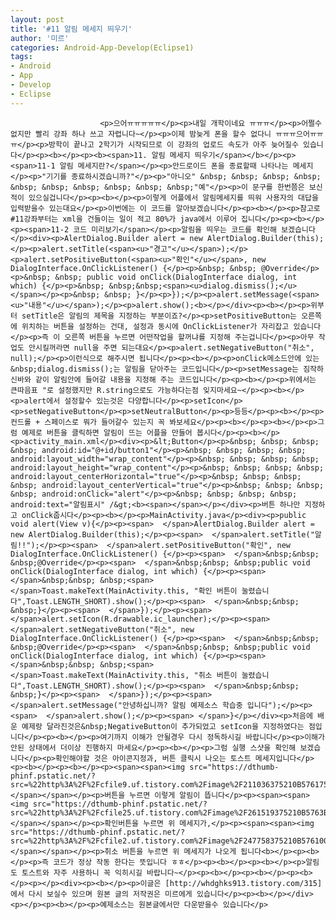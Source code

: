 ```yaml
---
layout: post
title: '#11 알림 메세지 띄우기'
author: '미르'
categories: Android-App-Develop(Eclipse1)
tags:
- Android
- App
- Develop
- Eclipse
---
```



<script> location.href='https://cafe.naver.com/develoid/296849' ; </script>


















						<p>으어ㅠㅠㅠㅠㅠ</p><p>내일 개학이네요 ㅠㅠㅠ</p><p>어쩔수 없지만 빨리 강좌 하나 쓰고 자렵니다~</p><p>이제 밤늦게 폰을 할수 없다니 ㅠㅠㅠ으어ㅠㅠㅠ</p><p>방학이 끝나고 2학기가 시작되므로 이 강좌의 업로드 속도가 아주 늦어질수 있습니다</p><p><b></p><p><b><span>11. 알림 메세지 띄우기</span></b></p><p><span>11-1 알림 메세지란?</span></p><p>안드로이드 폰을 종료할때 나타나는 메세지</p><p>"기기를 종료하시겠습니까?"</p><p>"아니오" &nbsp; &nbsp; &nbsp; &nbsp; &nbsp; &nbsp; &nbsp; &nbsp; &nbsp; &nbsp;"예"</p><p>이 문구를 한번쯤은 보신적이 있으실겁니다</p><p><b></p><p>이렇게 어플에서 알림메세지를 띄워 사용자의 대답을 입력받을수 있는대요</p><p>이번에는 이 코드를 알아보겠습니다</p><p><b></p><p>참고로 #11강좌부터는 xml을 건들이는 일이 적고 80%가 java에서 이루어 집니다</p><p><b></p><p><span>11-2 코드 미리보기</span></p><p>알림을 띄우는 코드를 확인해 보겠습니다</p><div><p>AlertDialog.Builder alert = new AlertDialog.Builder(this);</p><p>alert.setTitle(<span><u>"경고"</u></span>);</p><p>alert.setPositiveButton(<span><u>"확인"</u></span>, new DialogInterface.OnClickListener() {</p><p>&nbsp; &nbsp; @Override</p><p>&nbsp; &nbsp; public void onClick(DialogInterface dialog, int which) {</p><p>&nbsp; &nbsp;&nbsp;<span><u>dialog.dismiss();</u></span></p><p>&nbsp; &nbsp; }</p><p>});</p><p>alert.setMessage(<span><u>"내용"</u></span>);</p><p>alert.show();<b></p></div><p><b></p><p>위부터 setTitle은 알림의 제목을 지정하는 부분이죠?</p><p>setPositiveButton는 오른쪽에 위치하는 버튼을 설정하는 건대, 설정과 동시에 OnClickListener가 자리잡고 있습니다</p><p>즉 이 오른쪽 버튼을 누르면 어떤작업을 할꺼냐를 지정해 주는겁니다</p><p>아무 작업도 안시킬꺼라면 null을 주면 되는대요</p><p>alert.setNegativeButton("취소", null);</p><p>이런식으로 해주시면 됩니다</p><p><b></p><p>onClick메소드안에 있는&nbsp;dialog.dismiss();는 알림을 닫아주는 코드입니다</p><p>setMessage는 짐작하신바와 같이 알림안에 들어갈 내용을 지정해 주는 코드입니다</p><p><b></p><p>위에서는 큰따음표 "로 설정했지만 R.string으로도 가능하다는점 잊지마세요~</p><p><b></p><p>alert에서 설정할수 있는것은 다양합니다</p><p>setIcon</p><p>setNegativeButton</p><p>setNeutralButton</p><p>등등</p><p><b></p><p>컨드롤 + 스페이스로 뭐가 들어갈수 있는지 꼭 봐보세요</p><p><b></p><p><b></p><p>그럼 예제로 버튼을 클릭하면 알림이 뜨는 어플을 만들어 봅시다</p><p><b></p><p>activity_main.xml</p><div><p>&lt;Button</p><p>&nbsp; &nbsp; &nbsp; &nbsp; android:id="@+id/button1"</p><p>&nbsp; &nbsp; &nbsp; &nbsp; android:layout_width="wrap_content"</p><p>&nbsp; &nbsp; &nbsp; &nbsp; android:layout_height="wrap_content"</p><p>&nbsp; &nbsp; &nbsp; &nbsp; android:layout_centerHorizontal="true"</p><p>&nbsp; &nbsp; &nbsp; &nbsp; android:layout_centerVertical="true"</p><p>&nbsp; &nbsp; &nbsp; &nbsp; android:onClick="alert"</p><p>&nbsp; &nbsp; &nbsp; &nbsp; android:text="알림표시" /&gt;<b><span></span></p></div><p>버튼 하나만 지정하고 onClick줍시다</p><p><b></p><p>MainActivity.java</p><div><p>public void alert(View v){</p><p><span>  </span>AlertDialog.Builder alert = new AlertDialog.Builder(this);</p><p><span>  </span>alert.setTitle("알림!!");</p><p><span>  </span>alert.setPositiveButton("확인", new DialogInterface.OnClickListener() {</p><p><span>  </span>&nbsp;&nbsp; &nbsp;@Override</p><p><span>  </span>&nbsp;&nbsp; &nbsp;public void onClick(DialogInterface dialog, int which) {</p><p><span>  </span>&nbsp;&nbsp; &nbsp;<span> </span>Toast.makeText(MainActivity.this, "확인 버튼이 눌렸습니다",Toast.LENGTH_SHORT).show();</p><p><span>  </span>&nbsp;&nbsp; &nbsp;}</p><p><span>  </span>});</p><p><span>  </span>alert.setIcon(R.drawable.ic_launcher);</p><p><span>  </span>alert.setNegativeButton("취소", new DialogInterface.OnClickListener() {</p><p><span>  </span>&nbsp;&nbsp; &nbsp;@Override</p><p><span>  </span>&nbsp;&nbsp; &nbsp;public void onClick(DialogInterface dialog, int which) {</p><p><span>  </span>&nbsp;&nbsp; &nbsp;<span> </span>Toast.makeText(MainActivity.this, "취소 버튼이 눌렸습니다",Toast.LENGTH_SHORT).show();</p><p><span>  </span>&nbsp;&nbsp; &nbsp;}</p><p><span>  </span>});</p><p><span>  </span>alert.setMessage("안녕하십니까? 알림 예제소스 학습중 입니다");</p><p><span>  </span>alert.show();</p><p><span> </span>}</p></div><p>처음에 배운 예제랑 달라진것은&nbsp;NegativeButton이 추가되었고 setIcon을 지정하였다는 점입니다</p><p><b></p><p>여기까지 이해가 안될경우 다시 정독하시길 바랍니다</p><p>이해가 안된 상태에서 더이상 진행하지 마세요</p><p><b></p><p>그럼 실행 스샷을 확인해 보겠습니다</p><p>확인해야할 것은 아이콘지정과, 버튼 클릭시 나오는 토스트 메세지입니다</p><p><b></p><p><b></p><p><span><span><img src="https://dthumb-phinf.pstatic.net/?src=%22http%3A%2F%2Fcfile9.uf.tistory.com%2Fimage%2F211036375210B576175B1A%22&amp;type=cafe_wa740"></span></span></p><p>버튼을 누르면 이렇게 알림이 뜹니다</p><p><span><span><img src="https://dthumb-phinf.pstatic.net/?src=%22http%3A%2F%2Fcfile25.uf.tistory.com%2Fimage%2F261519375210B5763BDCEF%22&amp;type=cafe_wa740"></span></span></p><p>확인버튼을 누르면 위 메세지가,</p><p><span><span><img src="https://dthumb-phinf.pstatic.net/?src=%22http%3A%2F%2Fcfile2.uf.tistory.com%2Fimage%2F247758375210B57610019C%22&amp;type=cafe_wa740"></span></span></p><p>취소 버튼을 누르면 위 메세지가 나오게 됩니다<b></p><p><b></p><p>즉 코드가 정상 작동 한다는 뜻입니다 ㅎㅎ</p><p><b></p><p><b></p><p>알림도 토스트와 자주 사용하니 꼭 익히시길 바랍니다~</p><p><b></p><p><b></p><p><b></p><p></p><div><p><b></p><p>이글은 [http://whdghks913.tistory.com/315] 에서 다시 보실수 있으며 원본 글의 저작권은 미르에게 있습니다</p><p><b></p></div><p></p><p><b></p><p>예제소스는 원본글에서만 다운받을수 있습니다</p>
